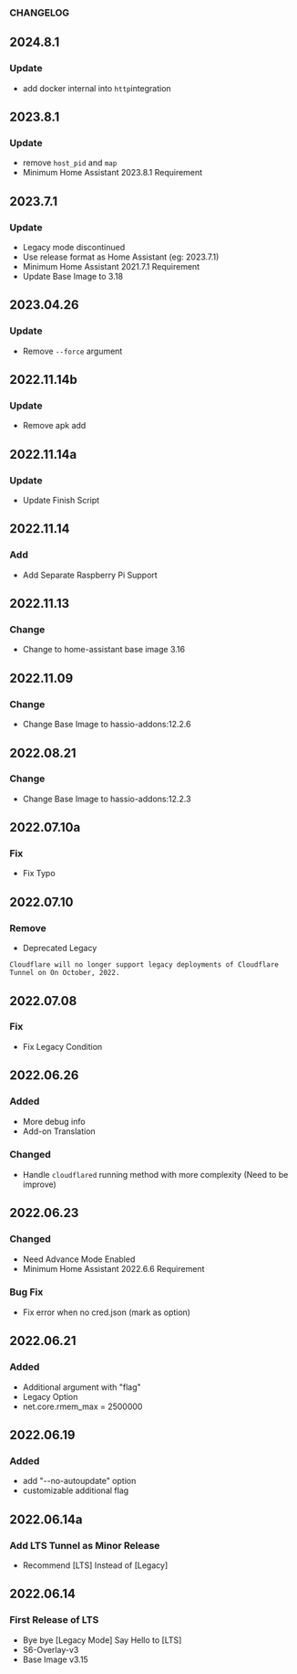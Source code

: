 ### CHANGELOG

## 2024.8.1
### Update
  - add docker internal into ```http```integration

## 2023.8.1
### Update
  - remove ```host_pid``` and ```map```
  - Minimum Home Assistant 2023.8.1 Requirement

## 2023.7.1
### Update
  - Legacy mode discontinued
  - Use release format as Home Assistant (eg: 2023.7.1)
  - Minimum Home Assistant 2021.7.1 Requirement
  - Update Base Image to 3.18

## 2023.04.26
### Update
  - Remove ```--force``` argument

## 2022.11.14b
### Update

  - Remove apk add

## 2022.11.14a
### Update

  - Update Finish Script


## 2022.11.14
### Add

  - Add Separate Raspberry Pi Support

## 2022.11.13
### Change

  - Change to home-assistant base image 3.16

## 2022.11.09
### Change

  - Change Base Image to hassio-addons:12.2.6

## 2022.08.21
### Change

  - Change Base Image to hassio-addons:12.2.3

## 2022.07.10a
### Fix

  - Fix Typo

## 2022.07.10
### Remove

  - Deprecated Legacy 
```
Cloudflare will no longer support legacy deployments of Cloudflare Tunnel on On October, 2022. 
```

## 2022.07.08
### Fix

  - Fix Legacy Condition

## 2022.06.26
### Added

  - More debug info
  - Add-on Translation

### Changed

  - Handle ```cloudflared``` running method with more complexity (Need to be improve)

## 2022.06.23
### Changed

  - Need Advance Mode Enabled
  - Minimum Home Assistant 2022.6.6 Requirement

### Bug Fix

  - Fix error when no cred.json (mark as option)


## 2022.06.21 
### Added

  - Additional argument with "flag"
  - Legacy Option
  - net.core.rmem_max = 2500000

## 2022.06.19
### Added

- add "--no-autoupdate" option
- customizable additional flag

## 2022.06.14a
### Add LTS Tunnel as Minor Release 

- Recommend [LTS] Instead of [Legacy]


## 2022.06.14
### First Release of LTS

- Bye bye [Legacy Mode] Say Hello to [LTS]
- S6-Overlay-v3
- Base Image v3.15




